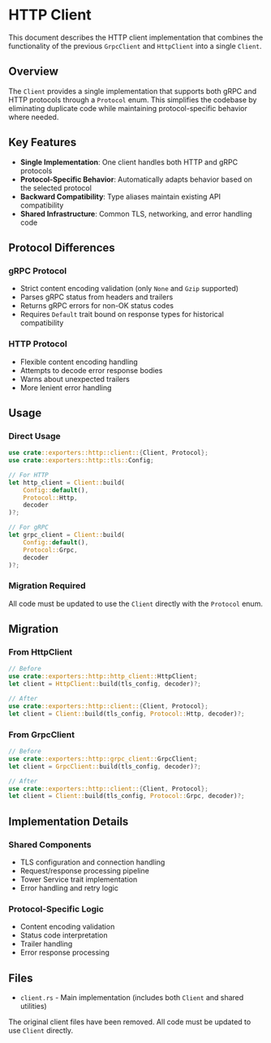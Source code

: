 # HTTP Client

This document describes the HTTP client implementation that combines the functionality of the previous `GrpcClient` and `HttpClient` into a single `Client`.

## Overview

The `Client` provides a single implementation that supports both gRPC and HTTP protocols through a `Protocol` enum. This simplifies the codebase by eliminating duplicate code while maintaining protocol-specific behavior where needed.

## Key Features

- **Single Implementation**: One client handles both HTTP and gRPC protocols
- **Protocol-Specific Behavior**: Automatically adapts behavior based on the selected protocol
- **Backward Compatibility**: Type aliases maintain existing API compatibility
- **Shared Infrastructure**: Common TLS, networking, and error handling code

## Protocol Differences

### gRPC Protocol
- Strict content encoding validation (only `None` and `Gzip` supported)
- Parses gRPC status from headers and trailers
- Returns gRPC errors for non-OK status codes
- Requires `Default` trait bound on response types for historical compatibility

### HTTP Protocol
- Flexible content encoding handling
- Attempts to decode error response bodies
- Warns about unexpected trailers
- More lenient error handling

## Usage

### Direct Usage
```rust
use crate::exporters::http::client::{Client, Protocol};
use crate::exporters::http::tls::Config;

// For HTTP
let http_client = Client::build(
    Config::default(), 
    Protocol::Http, 
    decoder
)?;

// For gRPC  
let grpc_client = Client::build(
    Config::default(), 
    Protocol::Grpc, 
    decoder
)?;
```

### Migration Required
All code must be updated to use the `Client` directly with the `Protocol` enum.

## Migration

### From HttpClient
```rust
// Before
use crate::exporters::http::http_client::HttpClient;
let client = HttpClient::build(tls_config, decoder)?;

// After  
use crate::exporters::http::client::{Client, Protocol};
let client = Client::build(tls_config, Protocol::Http, decoder)?;
```

### From GrpcClient
```rust
// Before
use crate::exporters::http::grpc_client::GrpcClient;
let client = GrpcClient::build(tls_config, decoder)?;

// After
use crate::exporters::http::client::{Client, Protocol};
let client = Client::build(tls_config, Protocol::Grpc, decoder)?;
```

## Implementation Details

### Shared Components
- TLS configuration and connection handling
- Request/response processing pipeline
- Tower Service trait implementation
- Error handling and retry logic

### Protocol-Specific Logic
- Content encoding validation
- Status code interpretation
- Trailer handling
- Error response processing

## Files

- `client.rs` - Main implementation (includes both `Client` and shared utilities)

The original client files have been removed. All code must be updated to use `Client` directly.
